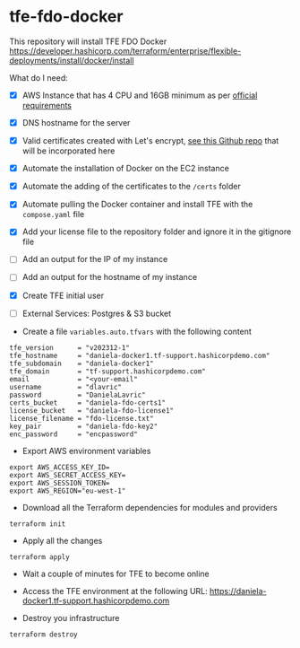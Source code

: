 # tfe-fdo-docker
This repository will install TFE FDO Docker https://developer.hashicorp.com/terraform/enterprise/flexible-deployments/install/docker/install



What do I need:

- [X] AWS Instance that has 4 CPU and 16GB minimum as per [official requirements](https://developer.hashicorp.com/terraform/enterprise/replicated/architecture/reference-architecture/aws#terraform-enterprise-server-ec2-via-auto-scaling-group)
- [X] DNS hostname for the server
- [X] Valid certificates created with Let's encrypt, [see this Github repo](https://github.com/dlavric/create-certificates) that will be incorporated here
- [X] Automate the installation of Docker on the EC2 instance
- [X] Automate the adding of the certificates to the `/certs` folder
- [X] Automate pulling the Docker container and install TFE with the `compose.yaml` file
- [X] Add your license file to the repository folder and ignore it in the gitignore file
- [ ] Add an output for the IP of my instance 
- [ ] Add an output for the hostname of my instance
- [X] Create TFE initial user
- [ ] External Services: Postgres & S3 bucket 


- Create a file `variables.auto.tfvars` with the following content
```hcl
tfe_version      = "v202312-1"
tfe_hostname     = "daniela-docker1.tf-support.hashicorpdemo.com"
tfe_subdomain    = "daniela-docker1"
tfe_domain       = "tf-support.hashicorpdemo.com"
email            = "<your-email"
username         = "dlavric"
password         = "DanielaLavric"
certs_bucket     = "daniela-fdo-certs1"
license_bucket   = "daniela-fdo-license1"
license_filename = "fdo-license.txt"
key_pair         = "daniela-fdo-key2"
enc_password     = "encpassword" 
```

- Export AWS environment variables
```shell
export AWS_ACCESS_KEY_ID=
export AWS_SECRET_ACCESS_KEY=
export AWS_SESSION_TOKEN=
export AWS_REGION="eu-west-1" 
```

- Download all the Terraform dependencies for modules and providers
```
terraform init
```

- Apply all the changes
```
terraform apply
```

- Wait a couple of minutes for TFE to become online

- Access the TFE environment at the following URL: https://daniela-docker1.tf-support.hashicorpdemo.com

- Destroy you infrastructure
```
terraform destroy
```